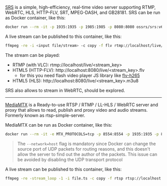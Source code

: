 [SRS](https://ossrs.io/lts/en-us/docs/v4/doc/getting-started) is a simple, high-efficiency, real-time video server supporting RTMP, WebRTC, HLS, HTTP-FLV, SRT, MPEG-DASH, and GB28181.
SRS can be run as Docker container, like this:

```bash
docker run --rm -it -p 1935:1935 -p 1985:1985 -p 8080:8080 ossrs/srs:v6 ./objs/srs -c conf/docker.conf
```

A live stream can be published to this container, like this:
```bash
ffmpeg -re -i <input file/stream> -c copy -f flv rtmp://localhost/live/<stream_key>
```

The stream can be played:
- RTMP (with VLC): rtmp://localhost/live/<stream_key>
- HTML5 (HTTP-FLV): http://localhost:8080/live/<stream_key>.flv
	- for this you need flash video player JS library like [flv-h265](https://www.npmjs.com/package/flv-h265)
- HTML5 (HLS): http://localhost:8080/live/<stream_key>.m3u8

SRS also allows to stream in WebRTC, should be explored.

---

[MediaMTX](https://github.com/bluenviron/mediamtx) is a Ready-to-use RTSP / RTMP / LL-HLS / WebRTC server and proxy that allows to read, publish and proxy video and audio streams. Formerly known as rtsp-simple-server.

MediaMTX can be run as Docker container, like this:
```bash
docker run --rm -it -e MTX_PROTOCOLS=tcp -p 8554:8554 -p 1935:1935 -p 8888:8888 -p 8889:8889 aler9/rtsp-simple-server
```

> The `--network=host` flag is mandatory since Docker can change the source port of UDP packets for routing reasons, and this doesn't allow the server to find out the author of the packets. This issue can be avoided by disabling the UDP transport protocol

A live stream can be published to this container, like this:
```bash
ffmpeg -re -stream_loop -1 -i file.ts -c copy -f rtsp rtsp://localhost:8554/mystream
```